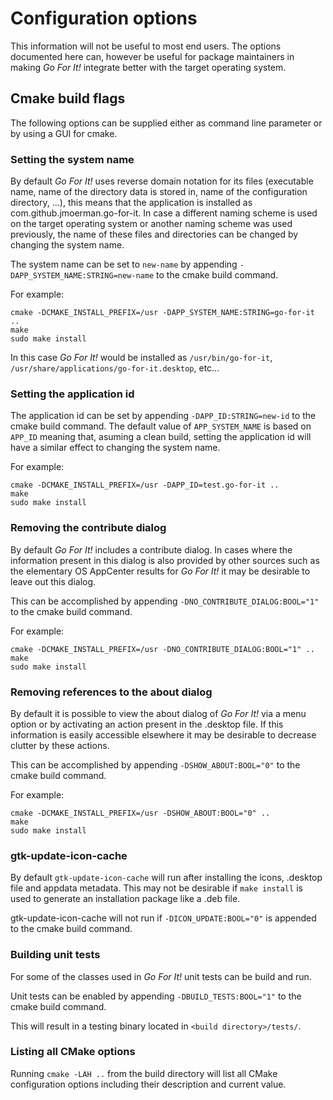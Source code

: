 # Configuration options

This information will not be useful to most end users.
The options documented here can, however be useful for package maintainers in making *Go For It!* integrate better with the target operating system.

## Cmake build flags

The following options can be supplied either as command line parameter or by using a GUI for cmake.

### Setting the system name
By default *Go For It!* uses reverse domain notation for its files (executable name, name of the directory data is stored in, name of the configuration directory, ...), this means that the application is installed as com.github.jmoerman.go-for-it.
In case a different naming scheme is used on the target operating system or another naming scheme was used previously, the name of these files and directories can be changed by changing the system name.

The system name can be set to `new-name` by appending `-DAPP_SYSTEM_NAME:STRING=new-name` to the cmake build command.

For example:

```
cmake -DCMAKE_INSTALL_PREFIX=/usr -DAPP_SYSTEM_NAME:STRING=go-for-it ..
make
sudo make install
```

In this case *Go For It!* would be installed as `/usr/bin/go-for-it`, `/usr/share/applications/go-for-it.desktop`, etc...

### Setting the application id
The application id can be set by appending `-DAPP_ID:STRING=new-id` to the cmake build command.
The default value of `APP_SYSTEM_NAME` is based on `APP_ID` meaning that, asuming a clean build, setting the application id will have a similar effect to changing the system name.

For example:

```
cmake -DCMAKE_INSTALL_PREFIX=/usr -DAPP_ID=test.go-for-it ..
make
sudo make install
```

### Removing the contribute dialog
By default *Go For It!* includes a contribute dialog.
In cases where the information present in this dialog is also provided by other sources such as the elementary OS AppCenter results for *Go For It!* it may be desirable to leave out this dialog.

This can be accomplished by appending `-DNO_CONTRIBUTE_DIALOG:BOOL="1"` to the cmake build command.

For example:

```
cmake -DCMAKE_INSTALL_PREFIX=/usr -DNO_CONTRIBUTE_DIALOG:BOOL="1" ..
make
sudo make install
```

### Removing references to the about dialog
By default it is possible to view the about dialog of *Go For It!* via a menu option or by activating an action present in the .desktop file.
If this information is easily accessible elsewhere it may be desirable to decrease clutter by these actions.

This can be accomplished by appending `-DSHOW_ABOUT:BOOL="0"` to the cmake build command.

For example:

```
cmake -DCMAKE_INSTALL_PREFIX=/usr -DSHOW_ABOUT:BOOL="0" ..
make
sudo make install
```

### gtk-update-icon-cache
By default `gtk-update-icon-cache` will run after installing the icons, .desktop file and appdata metadata.
This may not be desirable if `make install` is used to generate an installation package like a .deb file.

gtk-update-icon-cache will not run if `-DICON_UPDATE:BOOL="0"` is appended to the cmake build command.

### Building unit tests
For some of the classes used in *Go For It!* unit tests can be build and run.

Unit tests can be enabled by appending `-DBUILD_TESTS:BOOL="1"` to the cmake build command.

This will result in a testing binary located in `<build directory>/tests/`.

### Listing all CMake options
Running `cmake -LAH ..` from the build directory will list all CMake configuration options including their description and current value.
